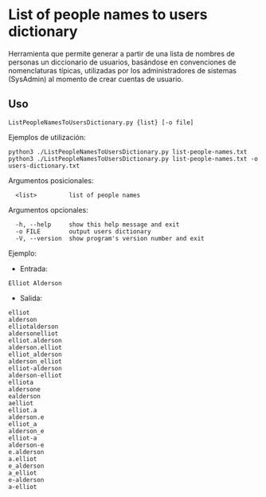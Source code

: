 # List of people names to users dictionary

Herramienta que permite generar a partir de una lista de nombres de personas un diccionario de usuarios, basándose en convenciones de nomenclaturas típicas, utilizadas por los administradores de sistemas (SysAdmin) al momento de crear cuentas de usuario.

## Uso
```
ListPeopleNamesToUsersDictionary.py {list} [-o file]
```

Ejemplos de utilización:
```
python3 ./ListPeopleNamesToUsersDictionary.py list-people-names.txt
python3 ./ListPeopleNamesToUsersDictionary.py list-people-names.txt -o users-dictionary.txt
```

Argumentos posicionales:
```
  <list>         list of people names
```

Argumentos opcionales:
```
  -h, --help     show this help message and exit
  -o FILE        output users dictionary
  -V, --version  show program's version number and exit
```

Ejemplo:

* Entrada: 

`Elliot Alderson`
* Salida:

```
elliot
alderson
elliotalderson
aldersonelliot
elliot.alderson
alderson.elliot
elliot_alderson
alderson_elliot
elliot-alderson
alderson-elliot
elliota
aldersone
ealderson
aelliot
elliot.a
alderson.e
elliot_a
alderson_e
elliot-a
alderson-e
e.alderson
a.elliot
e_alderson
a_elliot
e-alderson
a-elliot
```
